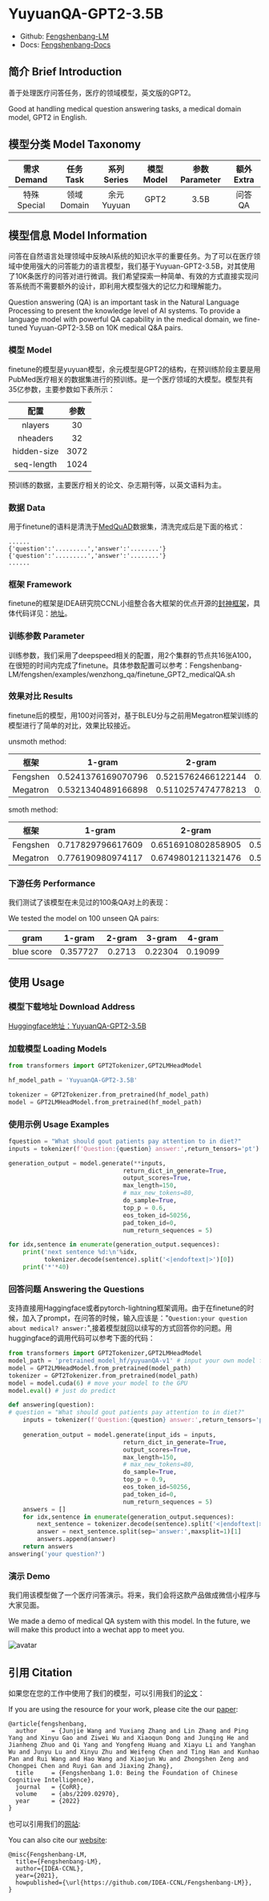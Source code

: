 # YuyuanQA-GPT2-3.5B

- Github: [Fengshenbang-LM](https://github.com/IDEA-CCNL/Fengshenbang-LM)
- Docs: [Fengshenbang-Docs](https://fengshenbang-doc.readthedocs.io/)

## 简介 Brief Introduction

善于处理医疗问答任务，医疗的领域模型，英文版的GPT2。

Good at handling medical question answering tasks, a medical domain model, GPT2 in English.

## 模型分类 Model Taxonomy

|  需求 Demand  | 任务 Task       | 系列 Series      | 模型 Model    | 参数 Parameter | 额外 Extra |
|  :----:  | :----:  | :----:  | :----:  | :----:  | :----:  |
| 特殊 Special | 领域 Domain | 余元 Yuyuan | GPT2 |      3.5B      |     问答 QA    |

## 模型信息 Model Information

问答在自然语言处理领域中反映AI系统的知识水平的重要任务。为了可以在医疗领域中使用强大的问答能力的语言模型，我们基于Yuyuan-GPT2-3.5B，对其使用了10K条医疗的问答对进行微调。我们希望探索一种简单、有效的方式直接实现问答系统而不需要额外的设计，即利用大模型强大的记忆力和理解能力。 

Question answering (QA) is an important task in the Natural Language Processing to present the knowledge level of AI systems. To provide a language model with powerful QA capability in the medical domain, we fine-tuned Yuyuan-GPT2-3.5B on 10K medical Q&A pairs. 

### 模型 Model

finetune的模型是yuyuan模型，余元模型是GPT2的结构，在预训练阶段主要是用PubMed医疗相关的数据集进行的预训练。是一个医疗领域的大模型。模型共有35亿参数，主要参数如下表所示：

|    配置     | 参数  |
| :---------: | :---: |
|   nlayers   |  30   |
|  nheaders   |  32   |
| hidden-size | 3072  |
| seq-length  | 1024  |

预训练的数据，主要医疗相关的论文、杂志期刊等，以英文语料为主。

### 数据 Data

用于finetune的语料是清洗于[MedQuAD](https://github.com/abachaa/MedQuAD)数据集，清洗完成后是下面的格式：
```text
......
{'question':'.........','answer':'........'}
{'question':'.........','answer':'........'}
......
```

### 框架 Framework

finetune的框架是IDEA研究院CCNL小组整合各大框架的优点开源的[封神框架](https://github.com/IDEA-CCNL/Fengshenbang-LM/tree/main/fengshen)，具体代码详见：[地址](Fengshenbang-LM/fengshen/examples/wenzhong_qa/finetune_medicalQA.py和Fengshenbang-LM/fengshen/data/task_dataloader/medicalQADataset.py)。

### 训练参数 Parameter

训练参数，我们采用了deepspeed相关的配置，用2个集群的节点共16张A100，在很短的时间内完成了finetune。具体参数配置可以参考：Fengshenbang-LM/fengshen/examples/wenzhong_qa/finetune_GPT2_medicalQA.sh

### 效果对比 Results

finetune后的模型，用100对问答对，基于BLEU分与之前用Megatron框架训练的模型进行了简单的对比，效果比较接近。

unsmoth method:

| 框架     | 1-gram             | 2-gram             | 3-gram             | 4-gram              |
| -------- | ------------------ | ------------------ | ------------------ | ------------------- |
| Fengshen | 0.5241376169070796 | 0.5215762466122144 | 0.4894353584800885 | 0.44840139357073466 |
| Megatron | 0.5321340489166898 | 0.5110257474778213 | 0.4703745962926368 | 0.4310875933354554  |

smoth method:

| 框架     | 1-gram            | 2-gram             | 3-gram             | 4-gram             |
| -------- | ----------------- | ------------------ | ------------------ | ------------------ |
| Fengshen | 0.717829796617609 | 0.6516910802858905 | 0.5859726677095979 | 0.525510691686505  |
| Megatron | 0.776190980974117 | 0.6749801211321476 | 0.5897846253142169 | 0.5230773076722481 |

### 下游任务 Performance

我们测试了该模型在未见过的100条QA对上的表现：

We tested the model on 100 unseen QA pairs:

| gram | 1-gram | 2-gram | 3-gram | 4-gram |
| :----: | :----: |:----: | :----: | :----: |
| blue score  | 0.357727 | 0.2713 | 0.22304 | 0.19099 |

## 使用 Usage

### 模型下载地址 Download Address

[Huggingface地址：YuyuanQA-GPT2-3.5B](https://huggingface.co/IDEA-CCNL/YuyuanQA-GPT2-3.5B)

### 加载模型 Loading Models

```python 
from transformers import GPT2Tokenizer,GPT2LMHeadModel

hf_model_path = 'YuyuanQA-GPT2-3.5B'

tokenizer = GPT2Tokenizer.from_pretrained(hf_model_path)
model = GPT2LMHeadModel.from_pretrained(hf_model_path)
```

### 使用示例 Usage Examples

```python
fquestion = "What should gout patients pay attention to in diet?"
inputs = tokenizer(f'Question:{question} answer:',return_tensors='pt')

generation_output = model.generate(**inputs,
                                return_dict_in_generate=True,
                                output_scores=True,
                                max_length=150,
                                # max_new_tokens=80,
                                do_sample=True,
                                top_p = 0.6,
                                eos_token_id=50256,
                                pad_token_id=0,
                                num_return_sequences = 5)

for idx,sentence in enumerate(generation_output.sequences):
    print('next sentence %d:\n'%idx,
          tokenizer.decode(sentence).split('<|endoftext|>')[0])
    print('*'*40)

```

### 回答问题 Answering the Questions

支持直接用Haggingface或者pytorch-lightning框架调用。由于在finetune的时候，加入了prompt，在问答的时候，输入应该是："`Question:your question about medical? answer:`",接着模型就回以续写的方式回答你的问题。用huggingface的调用代码可以参考下面的代码：

```python 
from transformers import GPT2Tokenizer,GPT2LMHeadModel
model_path = 'pretrained_model_hf/yuyuanQA-v1' # input your own model file path
model = GPT2LMHeadModel.from_pretrained(model_path)
tokenizer = GPT2Tokenizer.from_pretrained(model_path)
model = model.cuda(6) # move your model to the GPU
model.eval() # just do predict

def answering(question):
# question = "What should gout patients pay attention to in diet?"
    inputs = tokenizer(f'Question:{question} answer:',return_tensors='pt').input_ids.to(model.device)
    
    generation_output = model.generate(input_ids = inputs,
                                return_dict_in_generate=True,
                                output_scores=True,
                                max_length=150,
                                # max_new_tokens=80,
                                do_sample=True,
                                top_p = 0.9,
                                eos_token_id=50256,
                                pad_token_id=0,
                                num_return_sequences = 5)
    answers = []
    for idx,sentence in enumerate(generation_output.sequences):
        next_sentence = tokenizer.decode(sentence).split('<|endoftext|>')[0]
        answer = next_sentence.split(sep='answer:',maxsplit=1)[1]
        answers.append(answer)
    return answers
answering('your question?')
```

### 演示 Demo

我们用该模型做了一个医疗问答演示。将来，我们会将这款产品做成微信小程序与大家见面。

We made a demo of medical QA system with this model. In the future, we will make this product into a wechat app to meet you.

![avatar](https://huggingface.co/IDEA-CCNL/YuyuanQA-GPT2-3.5B/resolve/main/QA-DEMO.png)

## 引用 Citation

如果您在您的工作中使用了我们的模型，可以引用我们的[论文](https://arxiv.org/abs/2209.02970)：

If you are using the resource for your work, please cite the our [paper](https://arxiv.org/abs/2209.02970):

```text
@article{fengshenbang,
  author    = {Junjie Wang and Yuxiang Zhang and Lin Zhang and Ping Yang and Xinyu Gao and Ziwei Wu and Xiaoqun Dong and Junqing He and Jianheng Zhuo and Qi Yang and Yongfeng Huang and Xiayu Li and Yanghan Wu and Junyu Lu and Xinyu Zhu and Weifeng Chen and Ting Han and Kunhao Pan and Rui Wang and Hao Wang and Xiaojun Wu and Zhongshen Zeng and Chongpei Chen and Ruyi Gan and Jiaxing Zhang},
  title     = {Fengshenbang 1.0: Being the Foundation of Chinese Cognitive Intelligence},
  journal   = {CoRR},
  volume    = {abs/2209.02970},
  year      = {2022}
}
```

也可以引用我们的[网站](https://github.com/IDEA-CCNL/Fengshenbang-LM/):

You can also cite our [website](https://github.com/IDEA-CCNL/Fengshenbang-LM/):

```text
@misc{Fengshenbang-LM,
  title={Fengshenbang-LM},
  author={IDEA-CCNL},
  year={2021},
  howpublished={\url{https://github.com/IDEA-CCNL/Fengshenbang-LM}},
}
```

